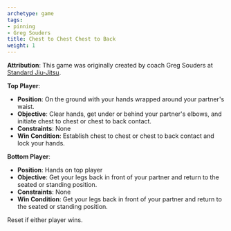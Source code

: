 ```yaml
---
archetype: game
tags:
- pinning
- Greg Souders
title: Chest to Chest Chest to Back
weight: 1
---
```

**Attribution**: This game was originally created by coach Greg Souders at [Standard Jiu-Jitsu](https://standardjiujitsu.com).

**Top Player**:
  * **Position**: On the ground with your hands wrapped around your partner's waist.
  * **Objective**: Clear hands, get under or behind your partner's elbows, and initiate chest to chest or chest to back contact.
  * **Constraints**: None
  * **Win Condition**: Establish chest to chest or chest to back contact and lock your hands.

**Bottom Player**:
  * **Position**: Hands on top player
  * **Objective**: Get your legs back in front of your partner and return to the seated or standing position.
  * **Constraints**: None
  * **Win Condition**: Get your legs back in front of your partner and return to the seated or standing position.

Reset if either player wins.